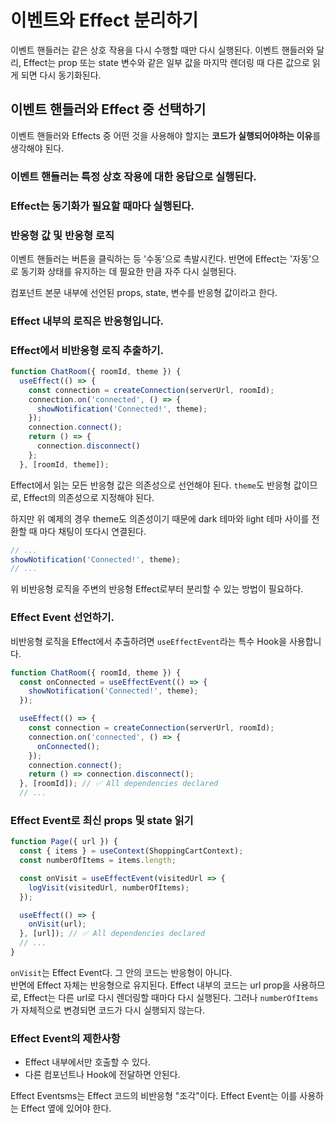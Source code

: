 # 이벤트와 Effect 분리하기

이벤트 핸들러는 같은 상호 작용을 다시 수행할 때만 다시 실행된다. 이벤트 핸들러와 달리, Effect는 prop 또는 state 변수와 같은 일부 값을 마지막 렌더링 때 다른 값으로 읽게 되면 다시 동기화된다.

## 이벤트 핸들러와 Effect 중 선택하기

이벤트 핸들러와 Effects 중 어떤 것을 사용해야 할지는 **코드가 실행되어야하는 이유**를 생각해야 된다.

### 이벤트 핸들러는 특정 상호 작용에 대한 응답으로 실행된다.

### Effect는 동기화가 필요할 때마다 실행된다.

### 반응형 값 및 반응형 로직

이벤트 핸들러는 버튼을 클릭하는 등 '수동'으로 촉발시킨다. 반면에 Effect는 '자동'으로 동기화 상태를 유지하는 데 필요한 만큼 자주 다시 실행된다.

컴포넌트 본문 내부에 선언된 props, state, 변수를 반응형 값이라고 한다.

### Effect 내부의 로직은 반응형입니다.

### Effect에서 비반응형 로직 추출하기.

```js
function ChatRoom({ roomId, theme }) {
  useEffect(() => {
    const connection = createConnection(serverUrl, roomId);
    connection.on('connected', () => {
      showNotification('Connected!', theme);
    });
    connection.connect();
    return () => {
      connection.disconnect()
    };
  }, [roomId, theme]);
```

Effect에서 읽는 모든 반응형 값은 의존성으로 선언해야 된다. `theme`도 반응형 값이므로, Effect의 의존성으로 지정해야 된다.

하지만 위 예제의 경우 theme도 의존성이기 때문에 dark 테마와 light 테마 사이를 전환할 때 마다 채팅이 또다시 연결된다.

```js
// ...
showNotification('Connected!', theme);
// ...
```

위 비반응형 로직을 주변의 반응형 Effect로부터 분리할 수 있는 방법이 필요하다.

### Effect Event 선언하기.

비반응형 로직을 Effect에서 추출하려면 `useEffectEvent`라는 특수 Hook을 사용합니다.

```js
function ChatRoom({ roomId, theme }) {
  const onConnected = useEffectEvent(() => {
    showNotification('Connected!', theme);
  });

  useEffect(() => {
    const connection = createConnection(serverUrl, roomId);
    connection.on('connected', () => {
      onConnected();
    });
    connection.connect();
    return () => connection.disconnect();
  }, [roomId]); // ✅ All dependencies declared
  // ...
```

### Effect Event로 최신 props 및 state 읽기

```js
function Page({ url }) {
  const { items } = useContext(ShoppingCartContext);
  const numberOfItems = items.length;

  const onVisit = useEffectEvent(visitedUrl => {
    logVisit(visitedUrl, numberOfItems);
  });

  useEffect(() => {
    onVisit(url);
  }, [url]); // ✅ All dependencies declared
  // ...
}
```

`onVisit`는 Effect Event다. 그 안의 코드는 반응형이 아니다.  
반면에 Effect 자체는 반응형으로 유지된다. Effect 내부의 코드는 url prop을 사용하므로, Effect는 다른 url로 다시 렌더링할 때마다 다시 실행된다. 그러나 `numberOfItems`가 자체적으로 변경되면 코드가 다시 실행되지 않는다.

### Effect Event의 제한사항

- Effect 내부에서만 호출할 수 있다.
- 다른 컴포넌트나 Hook에 전달하면 안된다.

Effect Eventsms는 Effect 코드의 비반응형 "조각"이다. Effect Event는 이를 사용하는 Effect 옆에 있어야 한다.





